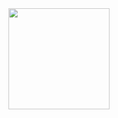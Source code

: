<img src="https://github.com/Preetesh1/Preetesh1/blob/main/happy%20keyboard%20GIF%20by%20PRTG.gif?raw=true" width="200"/>

